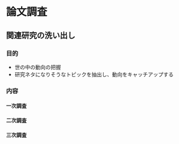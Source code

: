 # 論文調査
## 関連研究の洗い出し
### 目的
* 世の中の動向の把握
* 研究ネタになりそうなトピックを抽出し、動向をキャッチアップする

### 内容
#### 一次調査
#### 二次調査
#### 三次調査
